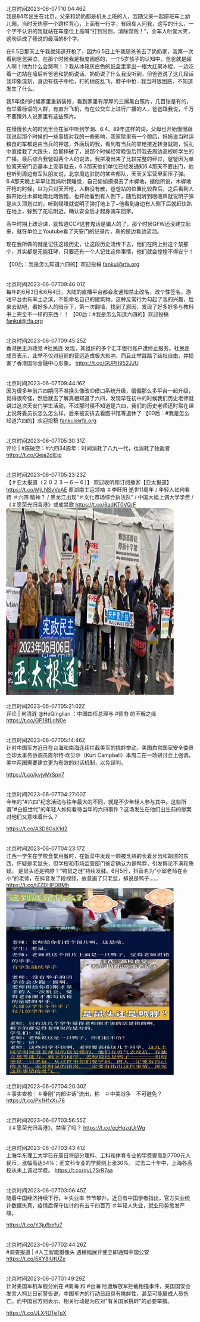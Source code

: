 北京时间2023-06-07T10:04:46Z<br>我是84年出生在北京，父亲和奶奶都是机关上班的人，我随父亲一起座班车上幼儿园，当时天热穿一个跨栏背心，上面有一行字，有同车人问我，这写的什么，一个字不认识的我就站在车座位上高喊“打到官倒，清除腐败！”，全车人哄堂大笑，这句话成了我说的最溜的8个字。

在6.5日那天上午我就知道开枪了，因为6.5日上午我随爸爸去了奶奶家，我第一次看到爸爸哭泣，在那个时候我是极度困惑的，一个5岁孩子的认知中，爸爸就是超人啊！他为什么会哭啊！？我从冰箱灰白色的纸盒里拿出一根大红果冰棍，一边吃着一边站在墙后听爸爸和奶奶说话。奶奶说了什么我没听到，但爸爸说了这几段话我印象深刻，身边有孩子中枪，打的树皮乱飞，脖子中枪...我当时很困惑，不知道发生了什么。

我5年级的时候家里重新装修，看到家里有厚厚的三摞黑白照片，几百张是有的，有举着标语的人群，有直升飞机，有在公交车上进行广播的人，爸爸跟我说，千万不要跟外人说家里有这些照片。

在慢慢长大的时光里会在家中听到学潮、6.4、89年这样的词，父母也开始慢慢跟我说起那个时候的一些事情对我的一些影响，我家院里有一个粮店，妈妈说当时运粮食的车都是由当兵的押送，外面玩的我，看到有当兵的拿枪接近转身就跑，慌乱中直接栽了大跟头，脸都摔破了，说那个时候经常晚饭后带我去周边高校听学生的广播。最后综合我爸妈两个人的说法，我拼凑出来了比较完整的经过，爸爸因为单位离天安门近基本上没事就去，6.3那天他们单位已经发通知6.4那天不要出门，他也听到周边有军队朋友说，北京周边驻防的某些部队，天天关军营里面压子弹。6.4那天晚上早早让我妈哄我睡觉，自己偷偷摸摸去了木樨地，据他所说，木樨地开枪的时候，以为只对天开枪，人群没有散，爸爸站的位置比较靠后，之后看到人群开始往木樨地南北两侧跑，也开始看到有人倒下，随后就听到嗖嗖声就说明子弹是从头顶划过的，听到噗噗就说明子弹打地上了~他看到身边有人倒下后就赶快趴在地上，躲到了花坛附近，确认安全后才起身骑车回家。

高中时期上政治课，就知道CCP这套鬼话是骗人的了，那个时候GFW还没建立起来，就在单位上Youtube看了天安门的纪录片，真的是边看边流泪。

现在我所做的就是记住这段历史，让这段历史流传下去，他们在网上封这个禁那个，其实都是无能狂哮，只要还有一个人记住这件事情，他们就会惶惶不得安宁！

【00后：我是怎么知道六四的】欢迎投稿 fankui@rfa.org<br><br><br>北京时间2023-06-07T09:46:01Z<br>每年的6月3日和6月4日，大陆的直播平台都会发通知禁止改名，改个性签名，游戏平台也有率土之滨，不能命名自己的建筑物。这种反常行为勾起了我的兴趣，后来去贴吧，看好多人的暗示下，第一次翻墙，找到了原因，发现了好多好多与教科书上完全不一样的东西！！
【00后：#我是怎么知道六四的】欢迎投稿 fankui@rfa.org<br><br><br>北京时间2023-06-07T09:45:25Z<br>香港民主派政党 #社民连 发现，其组织的多个汇丰银行账户遭终止服务。社民连成员表示，此举不仅对组织的营运造成极大影响，而且此举践踏了结社自由，并损害了香港国际金融中心形象。
https://t.co/GUPH952JJU<br><br><br>北京时间2023-06-07T09:44:16Z<br>因为很多年前六四期间不准换头像改ID借口系统升级，偏偏那么多平台一起升级，觉得很奇怪，然后就去了解真相知道了六四，发现早在初中的时候我们历史老师就讲过这次天安门学生活动，不过那时侯不知道是六四，我们的历史老师还时常在课上说蒋委员长怎么怎么样，后来被安排去看图书馆等退休了
【00后：#我是怎么知道六四的】欢迎投稿 fankui@rfa.org<br><br><br>北京时间2023-06-07T05:30:31Z<br>评论 | #陈破空：#六四34周年：时间消耗了八九一代，也消耗了独裁者
https://t.co/Qeja2dIEjp<br><br><br>北京时间2023-06-07T05:23:23Z<br>【＃亚太报道（２０２３－６－６）】
欢迎收听和订阅播客【亚太报道】 https://t.co/MjLNSvVeAE
原湖南工运领袖 ＃李旺阳 逝世11周年 / 年轻人如何看待 ＃六四 精神？ / 黑龙江出现“＃文化市场综合执法队” / 中国大幅上调大学学费 / 《＃愿荣光归香港》或成禁歌 https://t.co/6adKT0VQrF<br><img src='/temp/image/2023/t-Month-6/1666194096648511496_0.jpg' width='450' height='500'><br><br>北京时间2023-06-07T05:21:02Z<br>评论 | 何清涟 @HeQinglian  ：中国四任总理与 #债务 的不解之缘
https://t.co/GP18fLgN0e<br><br><br>北京时间2023-06-07T05:14:46Z<br>针对中国军方近日在台海和南海连续拦截美军的挑衅举动，美国白宫国家安全委员会印太事务协调员库尔特·坎贝尔（Kurt Campbell）本周二在一场研讨会上强调，美中两国需要建立更为有效的对话机制，以免误判。

https://t.co/kvjvMrSpn7<br><br><br>北京时间2023-06-07T04:27:00Z<br>今年的"#六四"纪念活动与往年最大的不同，就是不少年轻人参与其中。这些所谓"#白纸世代"的年轻人如何看待当年的六四事件？这场发生在他们出生前的惨案对他们又意味着什么？

https://t.co/A3D8GsX1d2<br><br><br>北京时间2023-06-07T04:23:17Z<br>江西一学生在学校食堂用餐时，在饭菜中发现一颗被烹熟的长着牙齿和胡须的东西，怀疑是老鼠头，但学校和市场监管部门鉴定确认为是鸭脖，引发舆论不满和质疑。
是鼠头还是鸭脖？“鸭鼠之谜”持续发酵。6月5日，抖音名为“小邱老师在金小”的老师，在抖音发了段视频，故意画了只老鼠，却说是鸭子…… https://t.co/tZZDHPD8Mh<br><img src='/temp/image/2023/t-Month-6/1666178969190662144_0.jpg' width='450' height='500'><br><br>北京时间2023-06-07T04:20:30Z<br>＃事实查核｜＃秦刚"内部讲话"流出，称　＃中美战争　不可避免？
https://t.co/Pk1HfxXu78<br><br><br>北京时间2023-06-07T03:56:55Z<br>《＃愿荣光归香港》，禁得了吗？
https://t.co/ecHqzqUrWg<br><br><br>北京时间2023-06-07T03:43:41Z<br>上海华东理工大学已在周日将部分理科、工科和体育专业的学费提高到7700元人民币，涨幅高达54%；而文科专业的学费则上涨30%。
过去二十年中，上海各高校从未上调过学费。
https://t.co/dyL7SrR7aa<br><br><br>北京时间2023-06-07T03:06:45Z<br>随着中国经济持续下行，＃失业率 节节攀升。近日有中国学者指出，官方失业统计数据失真，疫情后保守估计约有五千四百万 ＃年轻人失业，就业形势愈发严峻。

https://t.co/Y3jufbefu7<br><br><br>北京时间2023-06-07T02:44:26Z<br>#调查报道 | #人工智能摄像头 遇横幅展开便立即通知中国公安
https://t.co/5XY8lUtUZe<br><br><br>北京时间2023-06-07T01:49:29Z<br>针对美国军机军舰分别在 #南海 和 #台海 险遭解放军拦截相撞事件，美国国安会发言人柯比日前警告说，中国军方的行动日趋具有挑衅性，甚至可能酿成人员伤亡。而中国官方则表示，相关行动是为应对"有关国家挑衅"的必要举措。

https://t.co/JLX4DTeTpX<br><br><br>